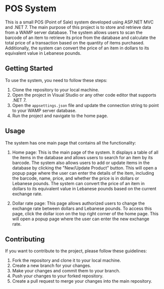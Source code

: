 POS System
==========

This is a small POS (Point of Sale) system developed using ASP.NET MVC and .NET 7. The main purpose of this project is to store and retrieve data from a WAMP server database. The system allows users to scan the barcode of an item to retrieve its price from the database and calculate the total price of a transaction based on the quantity of items purchased. Additionally, the system can convert the price of an item in dollars to its equivalent value in Lebanese pounds.

Getting Started
---------------

To use the system, you need to follow these steps:

1.  Clone the repository to your local machine.
2.  Open the project in Visual Studio or any other code editor that supports .NET 7.
3.  Open the `appsettings.json` file and update the connection string to point to your WAMP server database.
4.  Run the project and navigate to the home page.

Usage
-----

The system has one main page that contains all the functionality:

1.  Home page: This is the main page of the system. It displays a table of all the items in the database and allows users to search for an item by its barcode. The system also allows users to add or update items in the database by clicking the "New/Update Product" button. This will open a popup page where the user can enter the details of the item, including the barcode, name, price, and whether the price is in dollars or Lebanese pounds. The system can convert the price of an item in dollars to its equivalent value in Lebanese pounds based on the current exchange rate.

2.  Dollar rate page: This page allows authorized users to change the exchange rate between dollars and Lebanese pounds. To access this page, click the dollar icon on the top right corner of the home page. This will open a popup page where the user can enter the new exchange rate.

Contributing
------------

If you want to contribute to the project, please follow these guidelines:

1.  Fork the repository and clone it to your local machine.
2.  Create a new branch for your changes.
3.  Make your changes and commit them to your branch.
4.  Push your changes to your forked repository.
5.  Create a pull request to merge your changes into the main repository.

